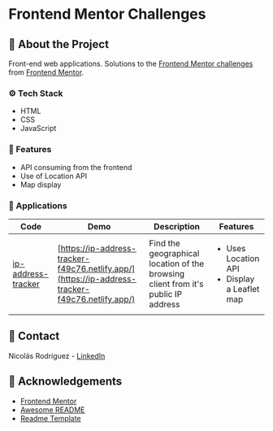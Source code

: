 # Frontend Mentor Challenges

## :star2: About the Project

Front-end web applications. Solutions to the [Frontend Mentor challenges](https://www.frontendmentor.io/challenges) from [Frontend Mentor](https://www.frontendmentor.io).

### :gear: Tech Stack

- HTML
- CSS
- JavaScript

### :dart: Features

- API consuming from the frontend
- Use of Location API
- Map display

### :iphone: Applications

| Code         | Demo      | Description | Features |
|--------------|-----------|-------------|----------|
| [ip-address-tracker](./ip-address-tracker/) | [https://ip-address-tracker-f49c76.netlify.app/](https://ip-address-tracker-f49c76.netlify.app/)      | Find the geographical location of the browsing client from it's public IP address        | <ul><li>Uses Location API</li><li>Display a Leaflet map</li></ul> |

## :handshake: Contact

Nicolás Rodríguez - [LinkedIn](https://www.linkedin.com/in/marco-nicolas-rodriguez/)

## :gem: Acknowledgements

- [Frontend Mentor](https://frontendmentor.io)
- [Awesome README](https://github.com/matiassingers/awesome-readme)
- [Readme Template](https://github.com/othneildrew/Best-README-Template)

